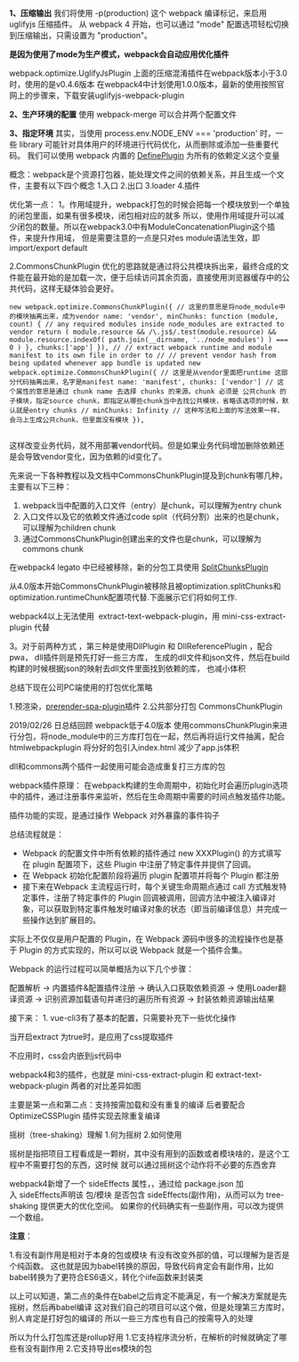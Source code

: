**1、压缩输出**
我们将使用 -p(production) 这个 webpack 编译标记，来启用 uglifyjs 压缩插件。
从 webpack 4 开始，也可以通过 "mode" 配置选项轻松切换到压缩输出，只需设置为 "production"。

**是因为使用了mode为生产模式，webpack会自动应用优化插件**


webpack.optimize.UglifyJsPlugin 
上面的压缩混淆插件在webpack版本小于3.0时，使用的是v0.4.6版本
在webpack4中计划使用1.0.0版本，最新的使用按照官网上的步骤来，下载安装uglifyjs-webpack-plugin


**2、生产环境的配置**
使用 webpack-merge 可以合并两个配置文件


**3、指定环境**
其实，当使用 process.env.NODE_ENV === 'production' 时，一些 library 可能针对具体用户的环境进行代码优化，从而删除或添加一些重要代码。
我们可以使用 webpack 内置的 [DefinePlugin](https://www.webpackjs.com/plugins/define-plugin) 为所有的依赖定义这个变量






概念：webpack是个资源打包器，能处理文件之间的依赖关系，并且生成一个文件，主要有以下四个概念
1.入口
2.出口
3.loader
4.插件


优化第一点：
1。作用域提升，webpack打包的时候会把每一个模块放到一个单独的闭包里面，如果有很多模块，闭包相对应的就多
所以，使用作用域提升可以减少闭包的数量。所以在webpack3.0中有ModuleConcatenationPlugin这个插件，来提升作用域，
但是需要注意的一点是只对es module语法生效，即import/export default


2.CommonsChunkPlugin 优化的思路就是通过将公共模块拆出来，最终合成的文件能在最开始的是加载一次，便于后续访问其余页面，直接使用浏览器缓存中的公共代码，这样无疑体验会更好。 

```
new webpack.optimize.CommonsChunkPlugin({ // 这里的意思是将node_module中的模块抽离出来，成为vendor name: 'vendor', minChunks: function (module, count) { // any required modules inside node_modules are extracted to vendor return ( module.resource && /\.js$/.test(module.resource) && module.resource.indexOf( path.join(__dirname, '../node_modules') ) === 0 ) }, chunks:['app'] }), // // extract webpack runtime and module manifest to its own file in order to // // prevent vendor hash from being updated whenever app bundle is updated new webpack.optimize.CommonsChunkPlugin({ // 这里是从vendor里面把runtime 这部分代码抽离出来，名字是manifest name: 'manifest', chunks: ['vendor'] // 这个属性的意思是通过 chunk name 去选择 chunks 的来源。chunk 必须是 公共chunk 的子模块，指定source chunk，即指定从哪些chunk当中去找公共模块，省略该选项的时候，默认就是entry chunks // minChunks: Infinity // 这种写法和上面的写法效果一样，会马上生成公共chunk，但里面没有模块 }),


```

这样改变业务代码，就不用部署vendor代码。但是如果业务代码增加删除依赖还是会导致vendor变化，因为依赖的id变化了。



先来说一下各种教程以及文档中CommonsChunkPlugin提及到chunk有哪几种，主要有以下三种：

1. webpack当中配置的入口文件（entry）是chunk，可以理解为entry chunk
2. 入口文件以及它的依赖文件通过code split（代码分割）出来的也是chunk，可以理解为children chunk
3. 通过CommonsChunkPlugin创建出来的文件也是chunk，可以理解为commons chunk


在webpack4 legato 中已经被移除，新的分包工具使用 [SplitChunksPlugin](https://segmentfault.com/a/1190000015938570)

 从4.0版本开始CommonsChunkPlugin被移除且被optimization.splitChunks和optimization.runtimeChunk配置项代替.下面展示它们将如何工作.

webpack4以上无法使用  extract-text-webpack-plugin，用 mini-css-extract-plugin 代替

3。对于前两种方式 ，第三种是使用DllPlugin 和 DllReferencePlugin ，配合pwa， 
dll插件则是预先打好一些三方库， 生成的dll文件和json文件，然后在build构建的时候根据json的映射去dll文件里面找到依赖的库，
也减小体积




总结下现在公司PC端使用的打包优化策略

1.预渲染，[prerender-spa-plugin](https://github.com/chrisvfritz/prerender-spa-plugin)插件
2.公共部分打包  CommonsChunkPlugin


2019/02/26 日总结回顾
webpack低于4.0版本
使用commonsChunkPlugin来进行分包，将node_module中的三方库打包在一起，然后再将运行文件抽离，配合htmlwebpackplugin
将分好的包引入index.html
减少了app.js体积




dll和commons两个插件一起使用可能会造成重复打三方库的包

webpack插件原理：
在webpack构建的生命周期中，初始化时会遍历plugin选项中的插件，通过注册事件来监听，然后在生命周期中需要的时间点触发插件功能。

插件功能的实现，是通过操作 Webpack 对外暴露的事件钩子

总结流程就是：

- Webpack 的配置文件中所有依赖的插件通过 new XXXPlugin() 的方式填写在 plugin 配置项下，这些 Plugin 中注册了特定事件并提供了回调。
- 在 Webpack 初始化配置阶段将遍历 plugin 配置项并将每个 Plugin 都注册
- 接下来在Webpack 主流程运行时，每个关键生命周期点通过 call 方式触发特定事件，注册了特定事件的 Plugin 回调被调用，回调方法中被注入编译对象，可以获取到特定事件触发时编译对象的状态（即当前编译信息）并完成一些操作达到扩展目的。

实际上不仅仅是用户配置的 Plugin，在 Webpack 源码中很多的流程操作也是基于 Plugin 的方式实现的，所以可以说 Webpack 就是一个插件合集。


Webpack 的运行过程可以简单概括为以下几个步骤：

配置解析 -> 内置插件&配置插件注册 -> 确认入口获取依赖资源 -> 使用Loader翻译资源 -> 识别资源加载语句并递归的遍历所有资源 -> 封装依赖资源输出结果














接下来：
1.
vue-cli3有了基本的配置，只需要补充下一些优化操作

当开启extract
为true时，是应用了css提取插件

不应用时，css会内嵌到js代码中

webpack4和3的插件，也就是
mini-css-extract-plugin 
和
extract-text-webpack-plugin
两者的对比差异如图

主要是第一点和第二点：支持按需加载和没有重复的编译
后者要配合OptimizeCSSPlugin 插件实现去除重复编译




摇树（tree-shaking）理解
1.何为摇树
2.如何使用

摇树是指把项目工程看成是一颗树，其中没有用到的函数或者模块啥的，是这个工程中不需要打包的东西，这时候
就可以通过摇树这个动作将不必要的东西舍弃

webpack4新增了一个 sideEffects 属性，，通过给 package.json 加入 sideEffects声明该 包/模块 是否包含 sideEffects(副作用)，从而可以为 tree-shaking 提供更大的优化空间。
如果你的代码确实有一些副作用，可以改为提供一个数组。

**注意**：



1.有没有副作用是相对于本身的包或模块 有没有改变外部的值，可以理解为是否是个纯函数。
这也就是因为babel转换的原因，导致代码肯定会有副作用，比如babel转换为了更符合ES6语义，转化个iife函数来封装类

以上可以知道，第二点的条件在babel之后肯定不能满足，有一个解决方案就是先摇树，然后再babel编译
这对我们自己的项目可以这个做，但是处理第三方库时，别人肯定是打好包的编译的
所以一些三方库也有自己的按需导入的处理

所以为什么打包库还是rollup好用
1.它支持程序流分析，在解析的时候就确定了哪些有没有副作用
2.它支持导出es模块的包









